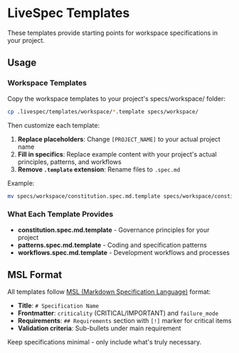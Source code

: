 # LiveSpec Templates

These templates provide starting points for workspace specifications in your project.

## Usage

### Workspace Templates

Copy the workspace templates to your project's specs/workspace/ folder:

```bash
cp .livespec/templates/workspace/*.template specs/workspace/
```

Then customize each template:

1. **Replace placeholders**: Change `[PROJECT_NAME]` to your actual project name
2. **Fill in specifics**: Replace example content with your project's actual principles, patterns, and workflows
3. **Remove `.template` extension**: Rename files to `.spec.md`

Example:
```bash
mv specs/workspace/constitution.spec.md.template specs/workspace/constitution.spec.md
```

### What Each Template Provides

- **constitution.spec.md.template** - Governance principles for your project
- **patterns.spec.md.template** - Coding and specification patterns
- **workflows.spec.md.template** - Development workflows and processes

## MSL Format

All templates follow [MSL (Markdown Specification Language)](https://github.com/chrs-myrs/msl-specification) format:
- **Title**: `# Specification Name`
- **Frontmatter**: `criticality` (CRITICAL/IMPORTANT) and `failure_mode`
- **Requirements**: `## Requirements` section with `[!]` marker for critical items
- **Validation criteria**: Sub-bullets under main requirement

Keep specifications minimal - only include what's truly necessary.
